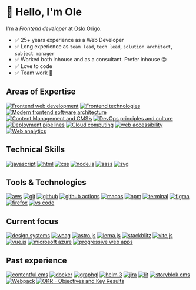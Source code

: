 # 👋 Hello, I'm Ole

I'm a _Frontend developer_ at [Oslo Origo](https://labs.oslo.kommune.no/).

- ✅ 25+ years experience as a Web Developer
- ✅ Long experience as `team lead`, `tech lead`, `solution architect`, `subject manager`
- ✅ Worked both inhouse and as a consultant. Prefer inhouse 😊
- ✅ Love to code
- ✅ Team work 💝

## Areas of Expertise
<a href="#"><img src="https://img.shields.io/badge/frontend_web_development-web?style=for-the-badge&color=0099E5" alt="Frontend web development" /></a>
<a href="#"><img src="https://img.shields.io/badge/agile_methodologies-web?style=for-the-badge&color=A9225C" alt="Frontend technologies" /></a>
<a href="#"><img src="https://img.shields.io/badge/frontend_architecture-web?style=for-the-badge&color=981E32" alt="Modern frontend software architecture" /></a>
<a href="#"><img src="https://img.shields.io/badge/content_management-web?style=for-the-badge&color=FECC00" alt="Content Management and CMS’s" /></a>
<a href="#"><img src="https://img.shields.io/badge/devops-web?style=for-the-badge&color=68BC71" alt="DevOps principles and culture" /></a>
<a href="#"><img src="https://img.shields.io/badge/ci%2Fcd_%26_deployment_pipelines-web?style=for-the-badge&color=7F2B7B" alt="Deployment pipelines" /></a>
<a href="#"><img src="https://img.shields.io/badge/cloud_computing-web?style=for-the-badge&color=8BC0D0" alt="Cloud computing" /></a>
<a href="#"><img src="https://img.shields.io/badge/web_accessibility-web?style=for-the-badge&color=034b45" alt="web accessibility" /></a>
<a href="#"><img src="https://img.shields.io/badge/web_analytics-web?style=for-the-badge&color=4B5E40" alt="Web analytics" /></a>


## Technical Skills
<a href="#"><img src="https://img.shields.io/badge/javascript-javascript?logo=javascript&style=for-the-badge&color=F7DF1E&logoColor=000" alt="javascript" /></a>
<a href="#"><img src="https://img.shields.io/badge/html-html?logo=html5&style=for-the-badge&color=E34F26&logoColor=fff" alt="html" /></a>
<a href="#"><img src="https://img.shields.io/badge/css-css?logo=css3&style=for-the-badge&color=1572B6&logoColor=fff" alt="css" /></a>
<a href="#"><img src="https://img.shields.io/badge/node.js-nodedotjs?logo=nodedotjs&style=for-the-badge&color=339933&logoColor=fff" alt="node.js" /></a>
<a href="#"><img src="https://img.shields.io/badge/sass-sass?logo=sass&style=for-the-badge&color=CC6699&logoColor=fff" alt="sass" /></a>
<a href="#"><img src="https://img.shields.io/badge/svg-svg?logo=svg&style=for-the-badge&color=FFB13B&logoColor=000" alt="svg" /></a>

## Tools & Technologies
<a href="#"><img src="https://img.shields.io/badge/amazon_web_services-amazon?logo=amazonaws&style=for-the-badge&color=232F3E&logoColor=fff" alt="aws" /></a>
<a href="#"><img src="https://img.shields.io/badge/git-git?logo=git&style=for-the-badge&color=F05032&logoColor=fff" alt="git" /></a>
<a href="#"><img src="https://img.shields.io/badge/github-github?logo=github&style=for-the-badge&color=181717&logoColor=fff" alt="github" /></a>
<a href="#"><img src="https://img.shields.io/badge/github_actions-githubactions?logo=githubactions&style=for-the-badge&color=2088FF&logoColor=fff" alt="github actions" /></a>
<a href="#"><img src="https://img.shields.io/badge/macos-macos?logo=macos&style=for-the-badge&color=000&logoColor=fff" alt="macos" /></a>
<a href="#"><img src="https://img.shields.io/badge/npm-npm?logo=npm&style=for-the-badge&color=CB3837&logoColor=fff" alt="npm" /></a>
<a href="#"><img src="https://img.shields.io/badge/terminal-iterm2?logo=iterm2&style=for-the-badge&color=000&logoColor=fff" alt="terminal" /></a>
<a href="#"><img src="https://img.shields.io/badge/figma-figma?logo=figma&style=for-the-badge&color=F24E1E&logoColor=fff" alt="figma" /></a>
<a href="#"><img src="https://img.shields.io/badge/firefox-firefox?logo=firefox&style=for-the-badge&color=FF7139&logoColor=fff" alt="firefox" /></a>
<a href="#"><img src="https://img.shields.io/badge/vs_code-visualstudiocode?logo=visualstudiocode&style=for-the-badge&color=5C2D91&logoColor=fff" alt="vs code" /></a>

## Current focus
<a href="#"><img src="https://img.shields.io/badge/design_systems-web?style=for-the-badge&color=2a2859" alt="design systems" /></a>
<a href="#"><img src="https://img.shields.io/badge/wcag-web?style=for-the-badge&color=005A9C" alt="wcag" /></a>
<a href="#"><img src="https://img.shields.io/badge/astro.js-astro?logo=astro&style=for-the-badge&color=FF5D01&logoColor=fff" alt="astro.js" /></a>
<a href="#"><img src="https://img.shields.io/badge/lerna.js-web?logo=lerna&style=for-the-badge&color=9333EA&logoColor=fff" alt="lerna.js" /></a>
<a href="#"><img src="https://img.shields.io/badge/stackblitz-stackblitz?logo=stackblitz&style=for-the-badge&color=1269D3&logoColor=fff" alt="stackblitz" /></a>
<a href="#"><img src="https://img.shields.io/badge/vite.js-vite?logo=vite&style=for-the-badge&color=646CFF&logoColor=fff" alt="vite.js" /></a>
<a href="#"><img src="https://img.shields.io/badge/vue.js-vuejs?logo=vue.js&style=for-the-badge&color=4FC08D&logoColor=fff" alt="vue.js" /></a>
<a href="#"><img src="https://img.shields.io/badge/microsoft_azure-microsoftazure?logo=microsoftazure&style=for-the-badge&color=0078D4&logoColor=fff" alt="microsoft azure" /></a>
<a href="#"><img src="https://img.shields.io/badge/pwa-pwa?logo=pwa&style=for-the-badge&color=5A0FC8&logoColor=fff" alt="progressive web apps" /></a>

## Past experience
<a href="#"><img src="https://img.shields.io/badge/contentful_cms-contentful?logo=contentful&style=for-the-badge&color=2478CC&logoColor=fff" alt="contentful cms" /></a>
<a href="#"><img src="https://img.shields.io/badge/docker-docker?logo=docker&style=for-the-badge&color=2496ED&logoColor=fff" alt="docker" /></a>
<a href="#"><img src="https://img.shields.io/badge/graphql-graphql?logo=graphql&style=for-the-badge&color=E10098&logoColor=fff" alt="graphql" /></a>
<a href="#"><img src="https://img.shields.io/badge/helm-web?logo=helm&style=for-the-badge&color=0F1689&logoColor=fff" alt="helm 3" /></a>
<a href="#"><img src="https://img.shields.io/badge/jira-jira?logo=jira&style=for-the-badge&color=0052CC&logoColor=fff" alt="jira" /></a>
<a href="#"><img src="https://img.shields.io/badge/lit-lit?logo=lit&style=for-the-badge&color=324FFF&logoColor=fff" alt="lit" /></a>
<a href="#"><img src="https://img.shields.io/badge/storyblok_cms-storyblok?logo=storyblok&style=for-the-badge&color=09B3AF&logoColor=fff" alt="storyblok cms" /></a>
<a href="#"><img src="https://img.shields.io/badge/webpack-webpack?logo=webpack&style=for-the-badge&color=8DD6F9&logoColor=000" alt="Webpack" /></a>
<a href="#"><img src="https://img.shields.io/badge/okr-web?style=for-the-badge&color=FF9A00" alt="OKR - Objectives and Key Results" /></a>


